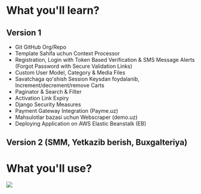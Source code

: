 # What you'll learn?

## Version 1

<ul>
  <li>
    Git GitHub Org/Repo
  </li>
 <li>
   Template Sahifa uchun Context Processor
  </li>
<li> 
  Registration, Login with Token Based Verification & SMS Message Alerts (Forgot Password with Secure Validation Links)
  </li>
<li> 
  Custom User Model, Category & Media Files
</li>
<li>Savatchaga qo'shish  Session Keysdan foydalanib, Increment/decrement/remove Carts</li>
<li>Paginator & Search & Filter</li>
<li>Activation Link Expiry</li>
<li>Django Security Measures</li>
<li>Payment Gateway Integration (Payme.uz)</li>
<li>Mahsulotlar bazasi uchun Webscraper (demo.uz) </li>
<li>Deploying Application on AWS Elastic Beanstalk (EB)</li>
 </ul>

## Version 2 (SMM, Yetkazib berish, Buxgalteriya)


# What you'll use?
<img src="./fron end/images/cource/cource.jpg" />

